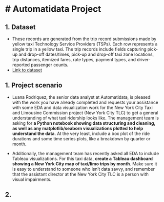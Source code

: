 
# # Automatidata Project

## 1. Dataset
- These records are generated from the trip record submissions made by yellow taxi Technology Service Providers (TSPs). Each row represents a single trip in a yellow taxi. The trip records include fields capturing pick-up and drop-off dates/times, pick-up and drop-off taxi zone locations, trip distances, itemized fares, rate types, payment types, and driver-reported passenger counts.
- [Link to dataset](https://catalog.data.gov/dataset/2017-yellow-taxi-trip-data)

## 1.  Project scenario
- Luana Rodriquez, the senior data analyst at Automatidata, is pleased with the work you have already completed and requests your assistance with some EDA and data visualization work for the New York City Taxi and Limousine Commission project (New York City TLC) to get a general understanding of what taxi ridership looks like. The management team is asking for **a Python notebook showing data structuring and cleaning, as well as any matplotlib/seaborn visualizations plotted to help understand the data**. At the very least, include a box plot of the ride durations and some time series plots, like a breakdown by quarter or month.

- Additionally, the management team has recently asked all EDA to include Tableau visualizations. For this taxi data, **create a Tableau dashboard showing a New York City map of taxi/limo trips by month**. Make sure it is easy to understand to someone who isn’t data savvy, and remember that the assistant director at the New York City TLC is a person with visual impairments.

## 2. 